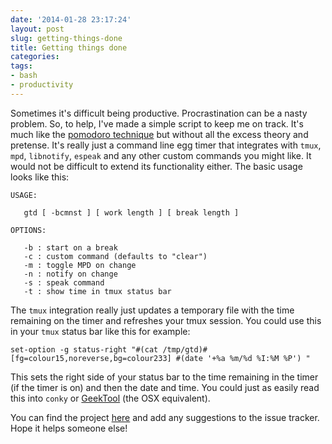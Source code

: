 ```yaml
---
date: '2014-01-28 23:17:24'
layout: post
slug: getting-things-done
title: Getting things done
categories:
tags:
- bash
- productivity
---
```


Sometimes it's difficult being productive. Procrastination can be a nasty problem. So, to help, I've made a simple script to keep me on track. It's much like the [pomodoro technique](http://pomodorotechnique.com/) but without all the excess theory and pretense. It's really just a command line egg timer that integrates with `tmux`, `mpd`, `libnotify`, `espeak` and any other custom commands you might like. It would not be difficult to extend its functionality either. The basic usage looks like this:

    USAGE:

       gtd [ -bcmnst ] [ work length ] [ break length ]

    OPTIONS:

       -b : start on a break
       -c : custom command (defaults to "clear")
       -m : toggle MPD on change
       -n : notify on change
       -s : speak command
       -t : show time in tmux status bar

The `tmux` integration really just updates a temporary file with the time remaining on the timer and refreshes your tmux session. You could use this in your `tmux` status bar like this for example:

    set-option -g status-right "#(cat /tmp/gtd)#[fg=colour15,noreverse,bg=colour233] #(date '+%a %m/%d %I:%M %P') "

This sets the right side of your status bar to the time remaining in the timer (if the timer is on) and then the date and time. You could just as easily read this into `conky` or [GeekTool](http://projects.tynsoe.org/geektool) (the OSX equivalent).

You can find the project [here](https://github.com/connermcd/gtd) and add any suggestions to the issue tracker. Hope it helps someone else!
